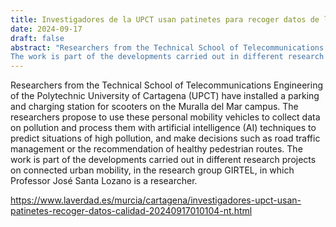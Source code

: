 ```yaml
---
title: Investigadores de la UPCT usan patinetes para recoger datos de la calidad del aire
date: 2024-09-17
draft: false
abstract: "Researchers from the Technical School of Telecommunications Engineering of the Polytechnic University of Cartagena (UPCT) have installed a parking and charging station for scooters on the Muralla del Mar campus. The researchers propose to use these personal mobility vehicles to collect data on pollution and process them with artificial intelligence (AI) techniques to predict situations of high pollution, and make decisions such as road traffic management or the recommendation of healthy pedestrian routes.
The work is part of the developments carried out in different research projects on connected urban mobility, in the research group GIRTEL, in which Professor José Santa Lozano is a researcher."
---
```


Researchers from the Technical School of Telecommunications Engineering of the Polytechnic University of Cartagena (UPCT) have installed a parking and charging station for scooters on the Muralla del Mar campus. The researchers propose to use these personal mobility vehicles to collect data on pollution and process them with artificial intelligence (AI) techniques to predict situations of high pollution, and make decisions such as road traffic management or the recommendation of healthy pedestrian routes.
The work is part of the developments carried out in different research projects on connected urban mobility, in the research group GIRTEL, in which Professor José Santa Lozano is a researcher.

https://www.laverdad.es/murcia/cartagena/investigadores-upct-usan-patinetes-recoger-datos-calidad-20240917010104-nt.html

<!--more-->
